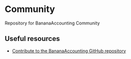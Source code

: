 # Community
Repository for BananaAccounting Community

## Useful resources
 * [Contribute to the BananaAccounting GitHub repository](https://www.banana.ch/doc/en/node/8972)
